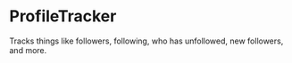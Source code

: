 # ProfileTracker
Tracks things like followers, following, who has unfollowed, new followers, and more.
